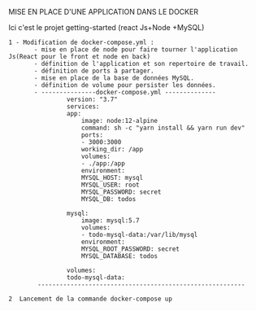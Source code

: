 MISE EN PLACE D'UNE APPLICATION DANS LE DOCKER

Ici c'est le projet getting-started (react Js+Node +MySQL)

    1 - Modification de docker-compose.yml : 
           - mise en place de node pour faire tourner l'application Js(React pour le front et node en back)
           - définition de l'application et son repertoire de travail.
           - définition de ports à partager. 
           - mise en place de la base de données MySQL.
           - définition de volume pour persister les données.
           - ---------------docker-compose.yml --------------
                    version: "3.7"
                    services:
                    app:
                        image: node:12-alpine
                        command: sh -c "yarn install && yarn run dev"
                        ports:
                        - 3000:3000
                        working_dir: /app
                        volumes:
                        - ./app:/app 
                        environment:
                        MYSQL_HOST: mysql
                        MYSQL_USER: root
                        MYSQL_PASSWORD: secret
                        MYSQL_DB: todos

                    mysql:
                        image: mysql:5.7
                        volumes:
                        - todo-mysql-data:/var/lib/mysql
                        environment:
                        MYSQL_ROOT_PASSWORD: secret
                        MYSQL_DATABASE: todos

                    volumes:
                    todo-mysql-data:
            ---------------------------------------------------------
               
    2  Lancement de la commande docker-compose up 
    
